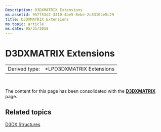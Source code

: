 ```yaml
---
Description: D3DXMATRIX Extensions
ms.assetid: 957f53d2-3310-4be5-8ebe-2c83104e5c29
title: D3DXMATRIX Extensions
ms.topic: article
ms.date: 05/31/2018
---
```


# D3DXMATRIX Extensions



|               |                           |
|---------------|---------------------------|
| Derived type: | \*LPD3DXMATRIX Extensions |



 

The content for this page has been consolidated with the [**D3DXMATRIX**](d3dxmatrix.md) page.

## Related topics

<dl> <dt>

[D3DX Structures](dx9-graphics-reference-d3dx-structures.md)
</dt> </dl>

 

 




